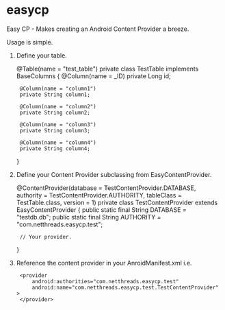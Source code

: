 easycp
======

Easy CP - Makes creating an Android Content Provider a breeze.

Usage is simple.

1) Define your table.

	@Table(name = "test_table")
	private class TestTable implements BaseColumns
	{
		@Column(name = _ID)
		private Long id;
		
		@Column(name = "column1")
		private String column1;
		
		@Column(name = "column2")
		private String column2;
		
		@Column(name = "column3")
		private String column3;
		
		@Column(name = "column4")
		private String column4;
		
	}

2) Define your Content Provider subclassing from EasyContentProvider.

	@ContentProvider(database = TestContentProvider.DATABASE, 
			authority = TestContentProvider.AUTHORITY, 
			tableClass = TestTable.class, 
			version = 1)
	private class TestContentProvider extends EasyContentProvider
	{
    		public static final String DATABASE = "testdb.db";
    		public static final String AUTHORITY = "com.netthreads.easycp.test";
	
		// Your provider.
	}
	
3) Reference the content provider in your AnroidManifest.xml i.e.

        <provider
            android:authorities="com.netthreads.easycp.test"
            android:name="com.netthreads.easycp.test.TestContentProvider" >
        </provider>



